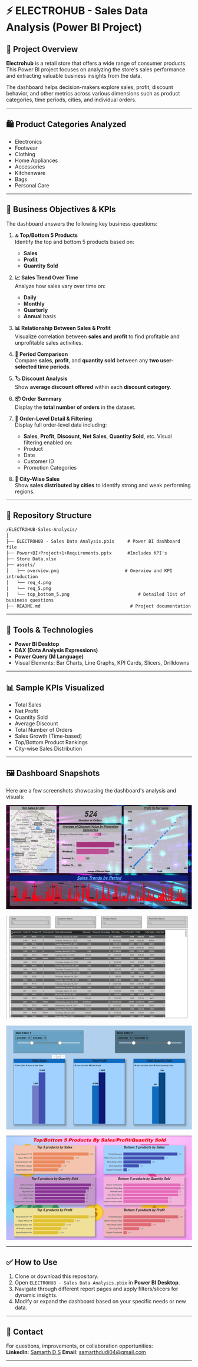 
# ⚡ ELECTROHUB - Sales Data Analysis (Power BI Project)

## 📝 Project Overview

**Electrohub** is a retail store that offers a wide range of consumer products. This Power BI project focuses on analyzing the store's sales performance and extracting valuable business insights from the data.

The dashboard helps decision-makers explore sales, profit, discount behavior, and other metrics across various dimensions such as product categories, time periods, cities, and individual orders.

---

## 🛍️ Product Categories Analyzed

- Electronics  
- Footwear  
- Clothing  
- Home Appliances  
- Accessories  
- Kitchenware  
- Bags  
- Personal Care  

---

## 🎯 Business Objectives & KPIs

The dashboard answers the following key business questions:

1. **🔝 Top/Bottom 5 Products**  
   Identify the top and bottom 5 products based on:
   - **Sales**
   - **Profit**
   - **Quantity Sold**

2. **📈 Sales Trend Over Time**  
   Analyze how sales vary over time on:
   - **Daily**
   - **Monthly**
   - **Quarterly**
   - **Annual** basis

3. **📊 Relationship Between Sales & Profit**  
   Visualize correlation between **sales and profit** to find profitable and unprofitable sales activities.

4. **🔄 Period Comparison**  
   Compare **sales**, **profit**, and **quantity sold** between any **two user-selected time periods**.

5. **🏷️ Discount Analysis**  
   Show **average discount offered** within each **discount category**.

6. **📦 Order Summary**  
   Display the **total number of orders** in the dataset.

7. **🧾 Order-Level Detail & Filtering**  
   Display full order-level data including:
   - **Sales**, **Profit**, **Discount**, **Net Sales**, **Quantity Sold**, etc.
   Visual filtering enabled on:
   - Product  
   - Date  
   - Customer ID  
   - Promotion Categories  

8. **🌆 City-Wise Sales**  
   Show **sales distributed by cities** to identify strong and weak performing regions.

---

## 📂 Repository Structure

```
/ELECTROHUB-Sales-Analysis/
│
├── ELECTROHUB - Sales Data Analysis.pbix     # Power BI dashboard file
├── Power+BI+Project+1+Requirements.pptx      #Includes KPI's
├── Store Data.xlsx
├── assets/
│   ├── overview.png                         # Overview and KPI introduction
│   └── req_4.png
|   └── req_5.png
|   └── top_bottom_5.png                          # Detailed list of business questions
├── README.md                                  # Project documentation
```
---

## 🧰 Tools & Technologies

- **Power BI Desktop**
- **DAX (Data Analysis Expressions)**
- **Power Query (M Language)**
- Visual Elements: Bar Charts, Line Graphs, KPI Cards, Slicers, Drilldowns

---

## 📊 Sample KPIs Visualized

- Total Sales  
- Net Profit  
- Quantity Sold  
- Average Discount  
- Total Number of Orders  
- Sales Growth (Time-based)  
- Top/Bottom Product Rankings  
- City-wise Sales Distribution  

---

## 🖼️ Dashboard Snapshots

Here are a few screenshots showcasing the dashboard's analysis and visuals:



![Dashboard Overview](assets/overview.png)

![City-wise Sales Analysis 1](assets/req_5.png)

![City-wise Sales Analysis 2](assets/req_4.png)

![Top/Bottom Products](assets/top_bottom_5.png)


---

## ✅ How to Use

1. Clone or download this repository.
2. Open `ELECTROHUB - Sales Data Analysis.pbix` in **Power BI Desktop**.
3. Navigate through different report pages and apply filters/slicers for dynamic insights.
4. Modify or expand the dashboard based on your specific needs or new data.

---

## 📧 Contact

For questions, improvements, or collaboration opportunities:  
**LinkedIn**: [Samarth D S](https://www.linkedin.com/in/samarthds/)
**Email**: samarthdudi04@gmail.com

---
